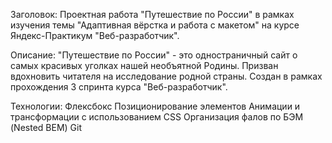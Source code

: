 Заголовок:
Проектная работа "Путешествие по России" в рамках изучения темы "Адаптивная вёрстка и работа с макетом" на курсе Яндекс-Практикум "Веб-разработчик".

Описание:
"Путешествие по России" - это одностраничный сайт о самых красивых уголках нашей необъятной Родины. Призван вдохновить читателя на исследование родной страны. Создан в рамках прохождения 3 спринта курса "Веб-разработчик". 

Технологии:
Флексбокс
Позиционирование элементов
Анимации и трансформации с использованием CSS
Организация фалов по БЭМ (Nested BEM)
Git
